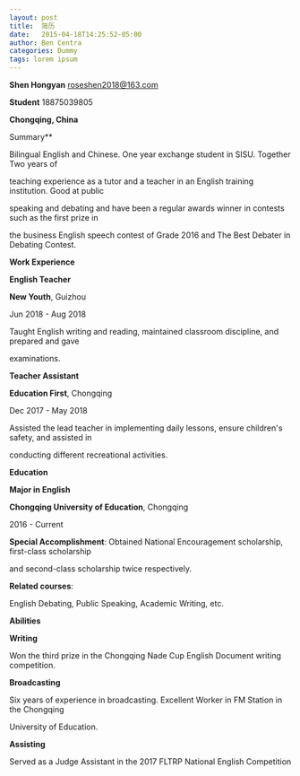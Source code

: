 ```yaml
---
layout: post
title:  简历
date:   2015-04-18T14:25:52-05:00
author: Ben Centra
categories: Dummy
tags: lorem ipsum
---
```


**Shen Hongyan**                               roseshen2018@163.com 

**Student**                                           18875039805 

**Chongqing, China** 

Summary** 

Bilingual English and Chinese. One year exchange student in SISU. Together Two years of  

teaching experience as a tutor and a teacher in an English training institution. Good at public  

speaking and debating and have been a regular awards winner in contests such as the first prize in  

the business English speech contest of Grade 2016 and The Best Debater in Debating Contest. 

**Work Experience** 

**English Teacher** 

**New Youth**, Guizhou 

Jun 2018 - Aug 2018 

Taught English writing and reading, maintained classroom discipline, and prepared and gave  

examinations. 

**Teacher Assistant** 

**Education First**, Chongqing 

Dec 2017 - May 2018 

Assisted the lead teacher in implementing daily lessons, ensure children's safety, and assisted in  

conducting different recreational activities. 

**Education** 

**Major in English** 

**Chongqing University of Education**, Chongqing 

2016 - Current 

**Special Accomplishment**: Obtained National Encouragement scholarship, first-class scholarship  

and second-class scholarship twice respectively. 

**Related courses**: 

English Debating, Public Speaking, Academic Writing, etc. 

**Abilities** 

**Writing** 

Won the third prize in the Chongqing Nade Cup English Document writing competition. 

**Broadcasting** 

Six years of experience in broadcasting. Excellent Worker in FM Station in the Chongqing  

University of Education. 

**Assisting** 

Served as a Judge Assistant in the 2017 FLTRP National English Competition